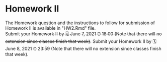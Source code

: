 # Homework II

The Homework question and the instructions to follow for submission of Homework II is available in "HW2.Rmd" file.  
Submit your ~~Homework II by 🗓 June 7, 2021  ⏰ 18:00 (Note that there will no extension since classes finish that week)~~.
Submit your Homework II by 🗓 June 8, 2021  ⏰ 23:59 (Note that there will no extension since classes finish that week).

